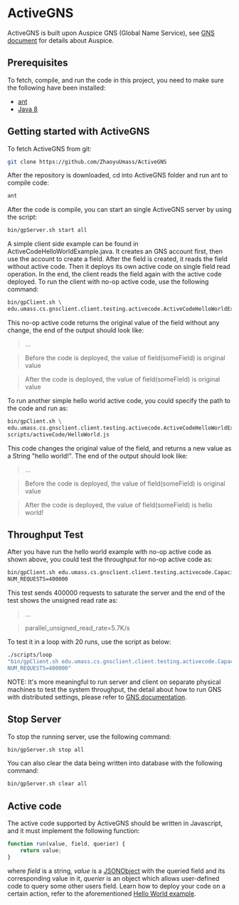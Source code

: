 # ActiveGNS
ActiveGNS is built upon Auspice GNS (Global Name Service), see [GNS document](https://github.com/MobilityFirst/GNS) for details about Auspice.

## Prerequisites
To fetch, compile, and run the code in this project, you need to make sure the following have been installed:
* [ant](http://ant.apache.org/)
* [Java 8](https://docs.oracle.com/javase/8/docs/technotes/guides/install/install_overview.html)

## Getting started with ActiveGNS
To fetch ActiveGNS from git:
```bash
git clone https://github.com/ZhaoyuUmass/ActiveGNS
```

After the repository is downloaded, cd into ActiveGNS folder and run ant to compile code:
```bash
ant
```

After the code is compile, you can start an single ActiveGNS server by using the script:
```bash
bin/gpServer.sh start all
```

A simple client side example can be found in ActiveCodeHelloWorldExample.java. It creates an GNS account first, then use the account to create a field. After the field is created, it reads the field without active code. Then it deploys its own active code on single field read operation. In the end, the client reads the field again with the active code deployed.
To run the client with no-op active code, use the following command:
```bash
bin/gpClient.sh \
edu.umass.cs.gnsclient.client.testing.activecode.ActiveCodeHelloWorldExample
```
This no-op active code returns the original value of the field without any change, the end of the output should look like:
>...

>Before the code is deployed, the value of field(someField) is original value

>After the code is deployed, the value of field(someField) is original value

To run another simple hello world active code, you could specify the path to the code and run as:
```bash
bin/gpClient.sh \
edu.umass.cs.gnsclient.client.testing.activecode.ActiveCodeHelloWorldExample \
scripts/activeCode/HelloWorld.js
```

This code changes the original value of the field, and returns a new value as a String "hello world!". The end of the output should look like:
>...

>Before the code is deployed, the value of field(someField) is original value

>After the code is deployed, the value of field(someField) is hello world!

## Throughput Test
After you have run the hello world example with no-op active code as shown above, you could test the throughput for no-op active code as:
```bash
bin/gpClient.sh edu.umass.cs.gnsclient.client.testing.activecode.CapacityTestForThruputClient \
NUM_REQUESTS=400000
```
This test sends 400000 requests to saturate the server and the end of the test shows the unsigned read rate as:
>...

>parallel_unsigned_read_rate=5.7K/s


To test it in a loop with 20 runs, use the script as below:
```bash
./scripts/loop
"bin/gpClient.sh edu.umass.cs.gnsclient.client.testing.activecode.CapacityTestForThruputClient \
NUM_REQUESTS=400000"
```
NOTE: It's more meaningful to run server and client on separate physical machines to test the system throughput, the detail about how to run GNS with distributed settings, please refer to [GNS documentation](https://mobilityfirst.github.io/documentation/).

## Stop Server
To stop the running server, use the following command:
```bash
bin/gpServer.sh stop all
```

You can also clear the data being written into database with the following command:
```bash
bin/gpServer.sh clear all
```

## Active code
The active code supported by ActiveGNS should be written in Javascript, and it must implement the following function:
```Javascript
function run(value, field, querier) {
	return value;
}
```
where _field_ is a string, _value_ is a [JSONObject](http://docs.oracle.com/javaee/7/api/javax/json/JsonObject.html) with the queried field and its corresponding value in it,  _querier_ is an object which allows user-defined code to query some other users field. 
Learn how to deploy your code on a certain action, refer to the aforementioned [Hello World example](https://github.com/ZhaoyuUmass/ActiveGNS/blob/master/src/edu/umass/cs/gnsclient/client/testing/activecode/ActiveCodeHelloWorldExample.java).

## 